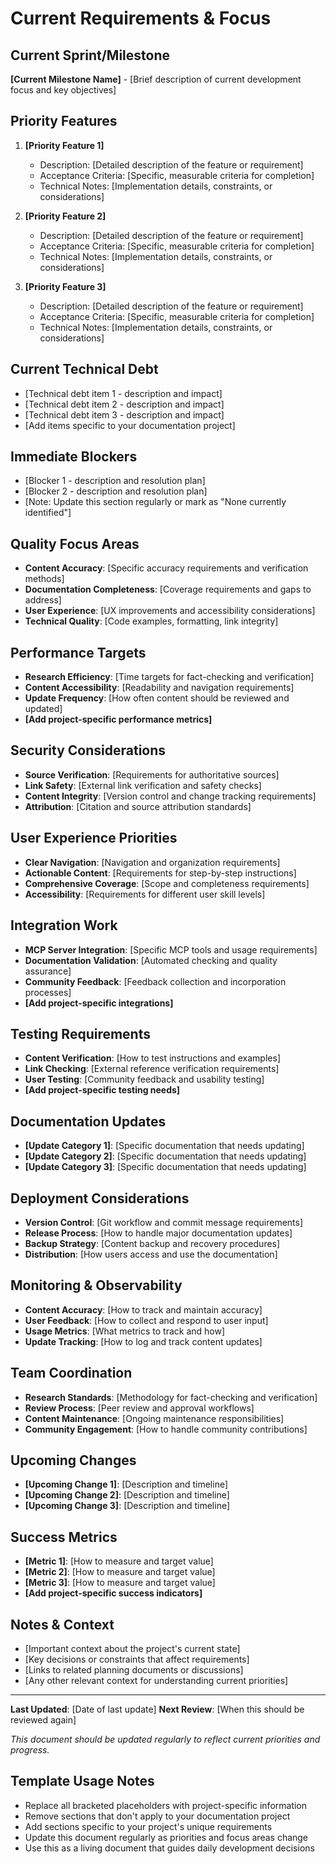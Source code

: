 # Current Requirements & Focus

## Current Sprint/Milestone
**[Current Milestone Name]** - [Brief description of current development focus and key objectives]

## Priority Features
1. **[Priority Feature 1]**
   - Description: [Detailed description of the feature or requirement]
   - Acceptance Criteria: [Specific, measurable criteria for completion]
   - Technical Notes: [Implementation details, constraints, or considerations]

2. **[Priority Feature 2]**
   - Description: [Detailed description of the feature or requirement]
   - Acceptance Criteria: [Specific, measurable criteria for completion]
   - Technical Notes: [Implementation details, constraints, or considerations]

3. **[Priority Feature 3]**
   - Description: [Detailed description of the feature or requirement]
   - Acceptance Criteria: [Specific, measurable criteria for completion]
   - Technical Notes: [Implementation details, constraints, or considerations]

## Current Technical Debt
- [Technical debt item 1 - description and impact]
- [Technical debt item 2 - description and impact]
- [Technical debt item 3 - description and impact]
- [Add items specific to your documentation project]

## Immediate Blockers
- [Blocker 1 - description and resolution plan]
- [Blocker 2 - description and resolution plan]
- [Note: Update this section regularly or mark as "None currently identified"]

## Quality Focus Areas
- **Content Accuracy**: [Specific accuracy requirements and verification methods]
- **Documentation Completeness**: [Coverage requirements and gaps to address]
- **User Experience**: [UX improvements and accessibility considerations]
- **Technical Quality**: [Code examples, formatting, link integrity]

## Performance Targets
- **Research Efficiency**: [Time targets for fact-checking and verification]
- **Content Accessibility**: [Readability and navigation requirements]
- **Update Frequency**: [How often content should be reviewed and updated]
- **[Add project-specific performance metrics]**

## Security Considerations
- **Source Verification**: [Requirements for authoritative sources]
- **Link Safety**: [External link verification and safety checks]
- **Content Integrity**: [Version control and change tracking requirements]
- **Attribution**: [Citation and source attribution standards]

## User Experience Priorities
- **Clear Navigation**: [Navigation and organization requirements]
- **Actionable Content**: [Requirements for step-by-step instructions]
- **Comprehensive Coverage**: [Scope and completeness requirements]
- **Accessibility**: [Requirements for different user skill levels]

## Integration Work
- **MCP Server Integration**: [Specific MCP tools and usage requirements]
- **Documentation Validation**: [Automated checking and quality assurance]
- **Community Feedback**: [Feedback collection and incorporation processes]
- **[Add project-specific integrations]**

## Testing Requirements
- **Content Verification**: [How to test instructions and examples]
- **Link Checking**: [External reference verification requirements]
- **User Testing**: [Community feedback and usability testing]
- **[Add project-specific testing needs]**

## Documentation Updates
- **[Update Category 1]**: [Specific documentation that needs updating]
- **[Update Category 2]**: [Specific documentation that needs updating]
- **[Update Category 3]**: [Specific documentation that needs updating]

## Deployment Considerations
- **Version Control**: [Git workflow and commit message requirements]
- **Release Process**: [How to handle major documentation updates]
- **Backup Strategy**: [Content backup and recovery procedures]
- **Distribution**: [How users access and use the documentation]

## Monitoring & Observability
- **Content Accuracy**: [How to track and maintain accuracy]
- **User Feedback**: [How to collect and respond to user input]
- **Usage Metrics**: [What metrics to track and how]
- **Update Tracking**: [How to log and track content updates]

## Team Coordination
- **Research Standards**: [Methodology for fact-checking and verification]
- **Review Process**: [Peer review and approval workflows]
- **Content Maintenance**: [Ongoing maintenance responsibilities]
- **Community Engagement**: [How to handle community contributions]

## Upcoming Changes
- **[Upcoming Change 1]**: [Description and timeline]
- **[Upcoming Change 2]**: [Description and timeline]
- **[Upcoming Change 3]**: [Description and timeline]

## Success Metrics
- **[Metric 1]**: [How to measure and target value]
- **[Metric 2]**: [How to measure and target value]
- **[Metric 3]**: [How to measure and target value]
- **[Add project-specific success indicators]**

## Notes & Context
- [Important context about the project's current state]
- [Key decisions or constraints that affect requirements]
- [Links to related planning documents or discussions]
- [Any other relevant context for understanding current priorities]

---

**Last Updated**: [Date of last update]
**Next Review**: [When this should be reviewed again]

*This document should be updated regularly to reflect current priorities and progress.*

## Template Usage Notes
- Replace all bracketed placeholders with project-specific information
- Remove sections that don't apply to your documentation project
- Add sections specific to your project's unique requirements
- Update this document regularly as priorities and focus areas change
- Use this as a living document that guides daily development decisions
